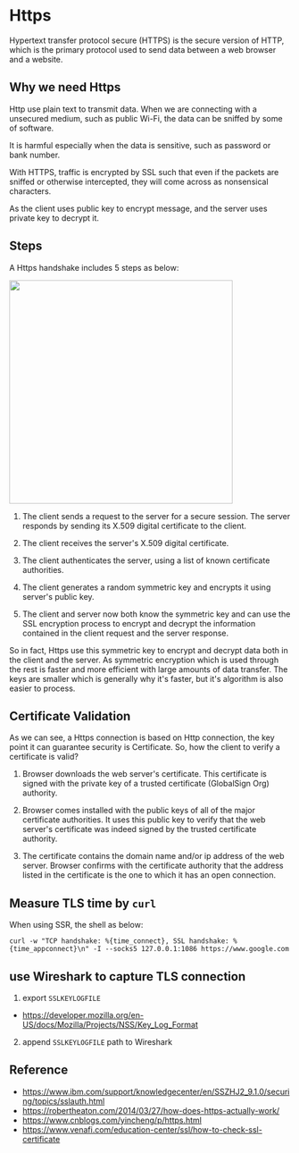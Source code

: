 # Https

Hypertext transfer protocol secure (HTTPS) is the secure version of HTTP, which is the primary protocol used to send data between a web browser and a website.

## Why we need Https

Http use plain text to transmit data. When we are connecting with a unsecured medium, such as public Wi-Fi, the data can be sniffed by some of software.

It is harmful especially when the data is sensitive, such as password or bank number.

With HTTPS, traffic is encrypted by SSL such that even if the packets are sniffed or otherwise intercepted, they will come across as nonsensical characters.

As the client uses public key to encrypt message, and the server uses private key to decrypt it.

## Steps

A Https handshake includes 5 steps as below:

<img src="../assets/ssl_handshake.jpg" width="400"/>

1. The client sends a request to the server for a secure session. The server responds by sending its X.509 digital certificate to the client.

2. The client receives the server's X.509 digital certificate.

3. The client authenticates the server, using a list of known certificate authorities.

4. The client generates a random symmetric key and encrypts it using server's public key.

5. The client and server now both know the symmetric key and can use the SSL encryption process to encrypt and decrypt the information contained in the client request and the server response.

So in fact, Https use this symmetric key to encrypt and decrypt data both in the client and the server. As symmetric encryption which is used through the rest is faster and more efficient with large amounts of data transfer. The keys are smaller which is generally why it's faster, but it's algorithm is also easier to process.

## Certificate Validation

As we can see, a Https connection is based on Http connection, the key point it can guarantee security is Certificate. So, how the client to verify a certificate is valid?

1. Browser downloads the web server's certificate. This certificate is signed with the private key of a trusted certificate (GlobalSign Org) authority.

2. Browser comes installed with the public keys of all of the major certificate authorities. It uses this public key to verify that the web server's certificate was indeed signed by the trusted certificate authority.

3. The certificate contains the domain name and/or ip address of the web server. Browser confirms with the certificate authority that the address listed in the certificate is the one to which it has an open connection.

## Measure TLS time by `curl`

When using SSR, the shell as below:

```shell
curl -w "TCP handshake: %{time_connect}, SSL handshake: %{time_appconnect}\n" -I --socks5 127.0.0.1:1086 https://www.google.com
```

## use Wireshark to capture TLS connection

1. export `SSLKEYLOGFILE`

- <https://developer.mozilla.org/en-US/docs/Mozilla/Projects/NSS/Key_Log_Format>

2. append `SSLKEYLOGFILE` path to Wireshark

## Reference

- <https://www.ibm.com/support/knowledgecenter/en/SSZHJ2_9.1.0/securing/topics/sslauth.html>
- <https://robertheaton.com/2014/03/27/how-does-https-actually-work/>
- <https://www.cnblogs.com/yincheng/p/https.html>
- <https://www.venafi.com/education-center/ssl/how-to-check-ssl-certificate>
